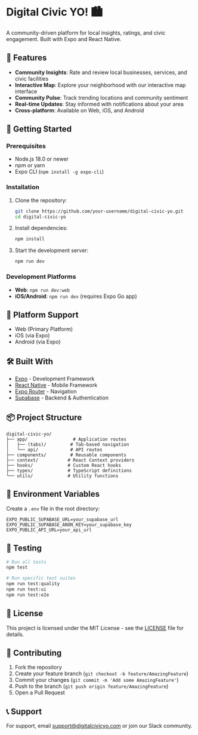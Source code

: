 # Digital Civic YO! 🏙️

A community-driven platform for local insights, ratings, and civic engagement. Built with Expo and React Native.

## 🌟 Features

- **Community Insights**: Rate and review local businesses, services, and civic facilities
- **Interactive Map**: Explore your neighborhood with our interactive map interface
- **Community Pulse**: Track trending locations and community sentiment
- **Real-time Updates**: Stay informed with notifications about your area
- **Cross-platform**: Available on Web, iOS, and Android

## 🚀 Getting Started

### Prerequisites

- Node.js 18.0 or newer
- npm or yarn
- Expo CLI (`npm install -g expo-cli`)

### Installation

1. Clone the repository:
   ```bash
   git clone https://github.com/your-username/digital-civic-yo.git
   cd digital-civic-yo
   ```

2. Install dependencies:
   ```bash
   npm install
   ```

3. Start the development server:
   ```bash
   npm run dev
   ```

### Development Platforms

- **Web**: `npm run dev:web`
- **iOS/Android**: `npm run dev` (requires Expo Go app)

## 📱 Platform Support

- Web (Primary Platform)
- iOS (via Expo)
- Android (via Expo)

## 🛠️ Built With

- [Expo](https://expo.dev/) - Development Framework
- [React Native](https://reactnative.dev/) - Mobile Framework
- [Expo Router](https://docs.expo.dev/router/introduction/) - Navigation
- [Supabase](https://supabase.com/) - Backend & Authentication

## 📦 Project Structure

```
digital-civic-yo/
├── app/                 # Application routes
│   ├── (tabs)/         # Tab-based navigation
│   └── api/            # API routes
├── components/         # Reusable components
├── context/           # React Context providers
├── hooks/             # Custom React hooks
├── types/             # TypeScript definitions
└── utils/             # Utility functions
```

## 🔑 Environment Variables

Create a `.env` file in the root directory:

```env
EXPO_PUBLIC_SUPABASE_URL=your_supabase_url
EXPO_PUBLIC_SUPABASE_ANON_KEY=your_supabase_key
EXPO_PUBLIC_API_URL=your_api_url
```

## 🧪 Testing

```bash
# Run all tests
npm test

# Run specific test suites
npm run test:quality
npm run test:ui
npm run test:e2e
```

## 📄 License

This project is licensed under the MIT License - see the [LICENSE](LICENSE) file for details.

## 🤝 Contributing

1. Fork the repository
2. Create your feature branch (`git checkout -b feature/AmazingFeature`)
3. Commit your changes (`git commit -m 'Add some AmazingFeature'`)
4. Push to the branch (`git push origin feature/AmazingFeature`)
5. Open a Pull Request

## 📞 Support

For support, email support@digitalcivicyo.com or join our Slack community.